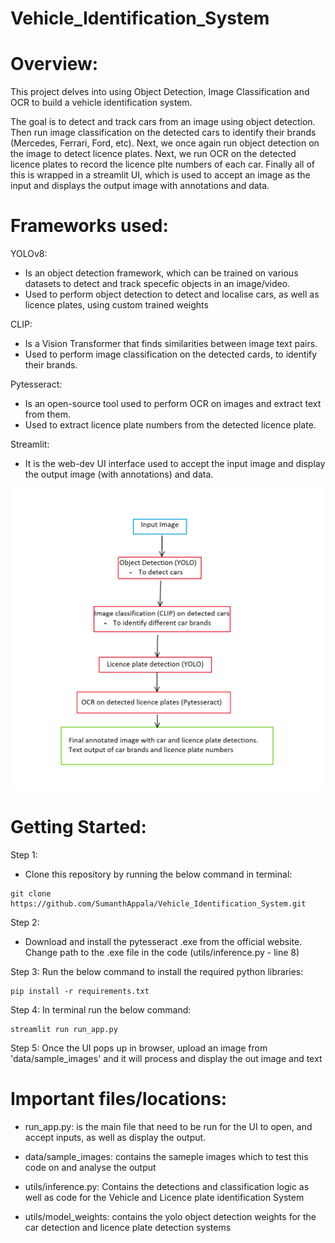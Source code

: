 # Vehicle_Identification_System

# Overview:
This project delves into using Object Detection, Image Classification and OCR to build a vehicle identification system. 

The goal is to detect and track cars from an image using object detection. Then run image classification on the detected cars to identify their brands (Mercedes, Ferrari, Ford, etc). Next, we once again run object detection on the image to detect licence plates. Next, we run OCR on the detected licence plates to record the licence plte numbers of each car. Finally all of this is wrapped in a streamlit UI, which is used to accept an image as the input and displays the output image with annotations and data.

# Frameworks used:
YOLOv8: 
- Is an object detection framework, which can be trained on various datasets to detect and track specefic objects in an image/video. 
- Used to perform object detection to detect and localise cars, as well as licence plates, using custom trained weights

CLIP: 
- Is a Vision Transformer that finds similarities between image text pairs. 
- Used to perform image classification on the detected cards, to identify their brands.

Pytesseract: 
- Is an open-source tool used to perform OCR on images and extract text from them. 
- Used to extract licence plate numbers from the detected licence plate.

Streamlit:
- It is the web-dev UI interface used to accept the input image and display the output image (with annotations) and data.

![alt text](image.png)

# Getting Started:

Step 1:
- Clone this repository by running the below command in terminal:
```shell
git clone https://github.com/SumanthAppala/Vehicle_Identification_System.git
```
Step 2:
- Download and install the pytesseract .exe from the official website. Change path to the .exe file in the code (utils/inference.py - line 8)

Step 3:
Run the below command to install the required python libraries:
```shell
pip install -r requirements.txt
```
Step 4:
In terminal run the below command:
```shell
streamlit run run_app.py
```
Step 5:
Once the UI pops up in browser, upload an image from 'data/sample_images' and it will process and display the out image and text

# Important files/locations:

- run_app.py: is the main file that need to be run for the UI to open, and accept inputs, as well as display the output.

- data/sample_images: contains the sameple images which to test this code on and analyse the output

- utils/inference.py: Contains the detections and classification logic as well as code for the Vehicle and Licence plate identification System

- utils/model_weights: contains the yolo object detection weights for the car detection and licence plate detection systems






